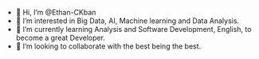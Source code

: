 - 👋 Hi, I’m @Ethan-CKban
- 👀 I’m interested in Big Data, AI, Machine learning and Data Analysis.
- 🌱 I’m currently learning Analysis and Software Development, English, to become a great Developer.  
- 💞️ I’m looking to collaborate with the best being the best.
